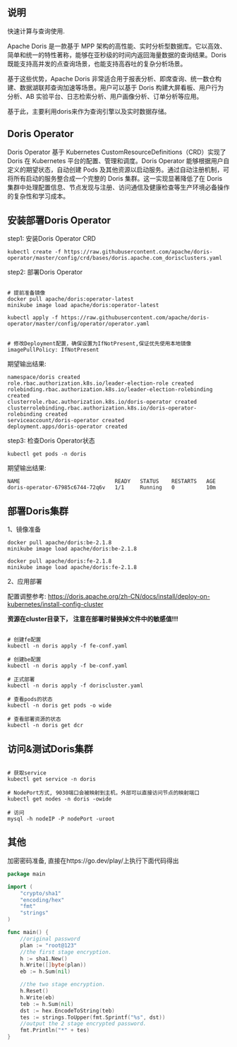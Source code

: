## 说明

快速计算与查询使用.

Apache Doris 是一款基于 MPP 架构的高性能、实时分析型数据库。它以高效、简单和统一的特性著称，能够在亚秒级的时间内返回海量数据的查询结果。Doris 既能支持高并发的点查询场景，也能支持高吞吐的复杂分析场景。

基于这些优势，Apache Doris 非常适合用于报表分析、即席查询、统一数仓构建、数据湖联邦查询加速等场景。用户可以基于 Doris 构建大屏看板、用户行为分析、AB 实验平台、日志检索分析、用户画像分析、订单分析等应用。


基于此，主要利用doris来作为查询引擎以及实时数据存储。



## Doris Operator


Doris Operator 基于 Kubernetes CustomResourceDefinitions（CRD）实现了 Doris 在 Kubernetes 平台的配置、管理和调度。Doris Operator 能够根据用户自定义的期望状态，自动创建 Pods 及其他资源以启动服务。通过自动注册机制，可将所有启动的服务整合成一个完整的 Doris 集群。这一实现显著降低了在 Doris 集群中处理配置信息、节点发现与注册、访问通信及健康检查等生产环境必备操作的复杂性和学习成本。


## 安装部署Doris Operator


step1: 安装Doris Operator CRD

```shell
kubectl create -f https://raw.githubusercontent.com/apache/doris-operator/master/config/crd/bases/doris.apache.com_dorisclusters.yaml
```

step2: 部署Doris Operator

```shell

# 提前准备镜像
docker pull apache/doris:operator-latest
minikube image load apache/doris:operator-latest

kubectl apply -f https://raw.githubusercontent.com/apache/doris-operator/master/config/operator/operator.yaml


# 修改Deployment配置，确保设置为IfNotPresent,保证优先使用本地镜像
imagePullPolicy: IfNotPresent
```

期望输出结果:

```shell
namespace/doris created
role.rbac.authorization.k8s.io/leader-election-role created
rolebinding.rbac.authorization.k8s.io/leader-election-rolebinding created
clusterrole.rbac.authorization.k8s.io/doris-operator created
clusterrolebinding.rbac.authorization.k8s.io/doris-operator-rolebinding created
serviceaccount/doris-operator created
deployment.apps/doris-operator created
```

step3: 检查Doris Operator状态

```shell
kubectl get pods -n doris
```

期望输出结果:

```shell
NAME                              READY   STATUS    RESTARTS   AGE
doris-operator-67985c6744-72q6v   1/1     Running   0          10m
```


## 部署Doris集群

1、镜像准备

```shell
docker pull apache/doris:be-2.1.8
minikube image load apache/doris:be-2.1.8

docker pull apache/doris:fe-2.1.8
minikube image load apache/doris:fe-2.1.8
```

2、应用部署

配置调整参考: https://doris.apache.org/zh-CN/docs/install/deploy-on-kubernetes/install-config-cluster

**资源在cluster目录下， 注意在部署时替换掉文件中的敏感值!!!**

```shell

# 创建fe配置
kubectl -n doris apply -f fe-conf.yaml

# 创建be配置
kubectl -n doris apply -f be-conf.yaml

# 正式部署
kubectl -n doris apply -f doriscluster.yaml

# 查看pods的状态
kubectl -n doris get pods -o wide

# 查看部署资源的状态
kubectl -n doris get dcr

```

## 访问&测试Doris集群


```shell

# 获取service
kubectl get service -n doris

# NodePort方式, 9030端口会被映射到主机，外部可以直接访问节点的映射端口
kubectl get nodes -n doris -owide

# 访问
mysql -h nodeIP -P nodePort -uroot

```

## 其他

加密密码准备, 直接在https://go.dev/play/上执行下面代码得出

```go
package main

import (
	"crypto/sha1"
	"encoding/hex"
	"fmt"
	"strings"
)

func main() {
	//original password
	plan := "root@123"
	//the first stage encryption.
	h := sha1.New()
	h.Write([]byte(plan))
	eb := h.Sum(nil)

	//the two stage encryption.
	h.Reset()
	h.Write(eb)
	teb := h.Sum(nil)
	dst := hex.EncodeToString(teb)
	tes := strings.ToUpper(fmt.Sprintf("%s", dst))
	//output the 2 stage encrypted password.
	fmt.Println("*" + tes)
}
```





